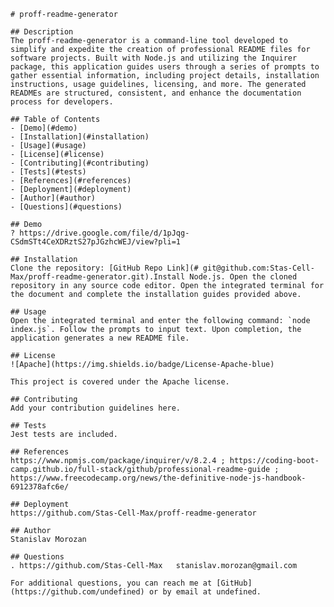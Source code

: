 
    # proff-readme-generator
    
    ## Description
    The proff-readme-generator is a command-line tool developed to simplify and expedite the creation of professional README files for software projects. Built with Node.js and utilizing the Inquirer package, this application guides users through a series of prompts to gather essential information, including project details, installation instructions, usage guidelines, licensing, and more. The generated READMEs are structured, consistent, and enhance the documentation process for developers.
    
    ## Table of Contents
    - [Demo](#demo)
    - [Installation](#installation)
    - [Usage](#usage)
    - [License](#license)
    - [Contributing](#contributing)
    - [Tests](#tests)
    - [References](#references)
    - [Deployment](#deployment)
    - [Author](#author)
    - [Questions](#questions)
    
    ## Demo
    ? https://drive.google.com/file/d/1pJqg-CSdmSTt4CeXDRztS27pJGzhcWEJ/view?pli=1
    
    ## Installation
    Clone the repository: [GitHub Repo Link](# git@github.com:Stas-Cell-Max/proff-readme-generator.git).Install Node.js. Open the cloned repository in any source code editor. Open the integrated terminal for the document and complete the installation guides provided above.
    
    ## Usage
    Open the integrated terminal and enter the following command: `node index.js`. Follow the prompts to input text. Upon completion, the application generates a new README file.
    
    ## License
    ![Apache](https://img.shields.io/badge/License-Apache-blue)
    
    This project is covered under the Apache license.
    
    ## Contributing
    Add your contribution guidelines here.
    
    ## Tests
    Jest tests are included.
    
    ## References
    https://www.npmjs.com/package/inquirer/v/8.2.4 ; https://coding-boot-camp.github.io/full-stack/github/professional-readme-guide ; https://www.freecodecamp.org/news/the-definitive-node-js-handbook-6912378afc6e/
    
    ## Deployment
    https://github.com/Stas-Cell-Max/proff-readme-generator

    ## Author
    Stanislav Morozan

    ## Questions 
    . https://github.com/Stas-Cell-Max   stanislav.morozan@gmail.com
    
    For additional questions, you can reach me at [GitHub](https://github.com/undefined) or by email at undefined.
      